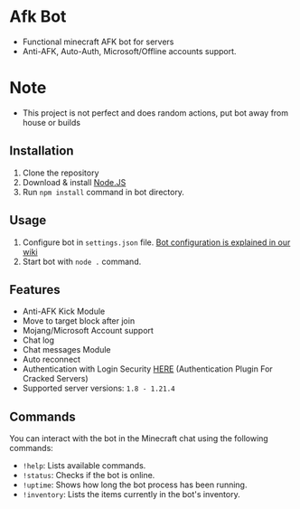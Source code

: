 # Afk Bot
- Functional minecraft AFK bot for servers
- Anti-AFK, Auto-Auth, Microsoft/Offline accounts support.

# Note
- This project is not perfect and does random actions, put bot away from house or builds

## Installation

 1. Clone the repository
 2. Download & install [Node.JS](https://nodejs.org/en/download/)
 3. Run `npm install` command in bot directory.

 ## Usage

 1. Configure bot in `settings.json` file. [Bot configuration is explained in our wiki](https://urfate.gitbook.io/afk-bot/bot-configuration)
 2. Start bot with `node .` command.

## Features

 - Anti-AFK Kick Module
 - Move to target block after join
 - Mojang/Microsoft Account support
 - Chat log
 - Chat messages Module
 - Auto reconnect
 - Authentication with Login Security [HERE](https://aternos.org/addons/a/spigot/19362) (Authentication Plugin For Cracked Servers)
 - Supported server versions: `1.8 - 1.21.4`

## Commands

You can interact with the bot in the Minecraft chat using the following commands:

- `!help`: Lists available commands.
- `!status`: Checks if the bot is online.
- `!uptime`: Shows how long the bot process has been running.
- `!inventory`: Lists the items currently in the bot's inventory.
